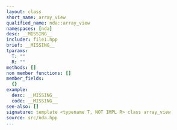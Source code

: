 ```yaml
---
layout: class
short_name: array_view
qualified_name: nda::array_view
namespaces: [nda]
desc: __MISSING__
includer: file1.hpp
brief: __MISSING__
tparams:
  T: ""
  R: ""
methods: []
non member functions: []
member_fields:
  {}
example:
  desc: __MISSING__
  code: __MISSING__
see-also: []
signature: template <typename T, NOT IMPL R> class array_view
source: src/nda.hpp
...
```

